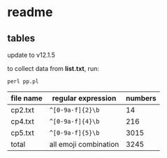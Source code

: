 # readme

## tables

update to v12.1.5

to collect data from **list.txt**, run:
```
perl pp.pl
```

|file name|regular expression|numbers  |
|---------|------------------|---------|
|cp2.txt  | ```^[0-9a-f]{2}\b```    |14|
|cp4.txt  | ```^[0-9a-f]{4}\b```   |216|
|cp5.txt  | ```^[0-9a-f]{5}\b```  |3015|
|total    | all emoji combination |3245|
